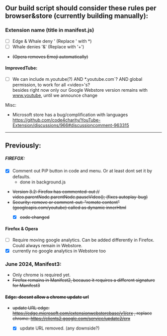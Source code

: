 ## Our build script should consider these rules per browser&store (currently building manually):

### Extension name (title in manifest.js)

  - [ ] Edge & Whale deny '  (Replace ' with *) 
  - [ ] Whale denies '&' (Replace with '+')  
  - <del> (Opera removes Emoji automatically)


#### ImprovedTube:
- [ ] We can include m.youtube(?)   AND  *.youtube.com`?  AND global permission, to work for all \<video\>'s? 
  <br> besides right now only our Google Webstore version remains with www.youtube, until we announce change

Misc:
- Microsoft store has a bug/complification with languages https://github.com/code4charity/YouTube-Extension/discussions/966#discussioncomment-963315

--- 

## Previously: 

##### FIREFOX: 

- [x] Comment out PiP button in code and menu.  Or at least dont set it by defaults.
  - done in background.js 
- <del>  Version 3.2: Firefox has commented-out  // video.parentNode.parentNode.pauseVideo();  (fixes autoplay-bug)
- <del> Security: remove or comment-out:  "remote content" (googleapis.com/youtube) called as dynamic innerHtml
   - [x] code changed

#### Firefox & Opera  

- [ ] Require moving google analytics.  Can be added differently in Firefox. Could always remain in Webstore.
 -  [x] currently no google analytics in Webstore too

### June 2024, Manifest3:

 - Only chrome is required yet.  
 -  <del> Firefox remains in Manifest2, because it requires a different signature for Manifest3

#### <del> Edge: doesnt allow a chrome update url 
  - <del> update URL  edge:  https://edge.microsoft.com/extensionwebstorebase/v1/crx ,  replace chrome: https://clients2.google.com/service/update2/crx  </del>
    - [x] update URL removed. (any downside?) 
  
